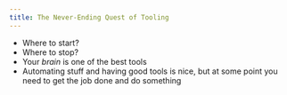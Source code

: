 ```yaml
---
title: The Never-Ending Quest of Tooling
---
```



* Where to start?
* Where to stop?
* Your *brain* is one of the best tools
* Automating stuff and having good tools is nice, but at some point you need to
  get the job done and do something
